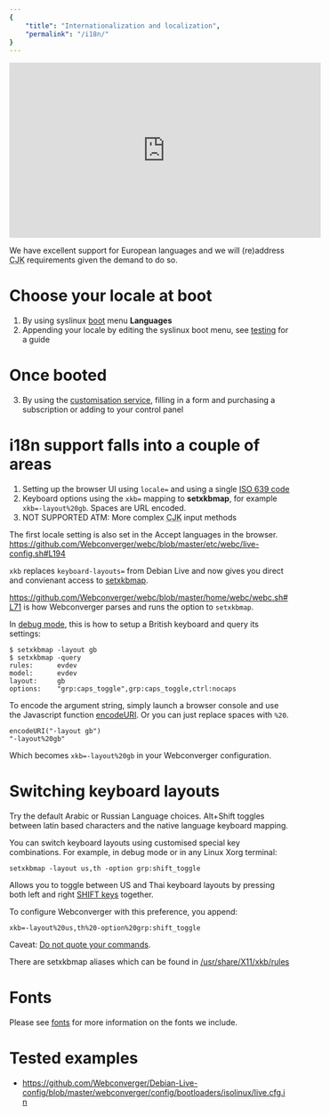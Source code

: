 ```yaml
---
{
    "title": "Internationalization and localization",
    "permalink": "/i18n/"
}
---
```


<iframe width="560" height="315" src="https://www.youtube.com/embed/n25THKbzSfg" frameborder="0" allowfullscreen></iframe>

We have excellent support for European languages and we will (re)address <abbr
title="Chinese, Japanese &amp; Korean">CJK</abbr> requirements given the demand
to do so.

# Choose your locale at boot

1. By using syslinux [boot](/boot/) menu **Languages**
2. Appending your locale by editing the syslinux boot menu, see [testing](/testing/) for a guide

# Once booted

3. By using the [customisation service](http://config.webconverger.com), filling in a form and purchasing a subscription or adding to your control panel

# i18n support falls into a couple of areas

1. Setting up the browser UI using `locale=` and using a single [ISO 639 code](http://www.loc.gov/standards/iso639-2/php/code_list.php)
2. Keyboard options using the `xkb=` mapping to **setxkbmap**, for example `xkb=-layout%20gb`. Spaces are URL encoded.
3. NOT SUPPORTED ATM: More complex <abbr title="Chinese, Japanese &amp; Korean">CJK</abbr> input methods

The first locale setting is also set in the Accept languages in the browser.
<https://github.com/Webconverger/webc/blob/master/etc/webc/live-config.sh#L194>

`xkb` replaces `keyboard-layouts=` from Debian Live and now gives you direct
and convienant access to
[setxkbmap](http://manpages.debian.net/cgi-bin/man.cgi?query=setxkbmap).

<https://github.com/Webconverger/webc/blob/master/home/webc/webc.sh#L71> is how Webconverger parses and runs the option to `setxkbmap`.

In [debug mode](/boot/), this is how to setup a British keyboard and query its settings:

	$ setxkbmap -layout gb
	$ setxkbmap -query
	rules:      evdev
	model:      evdev
	layout:     gb
	options:    "grp:caps_toggle",grp:caps_toggle,ctrl:nocaps

To encode the argument string, simply launch a browser console and use the
Javascript function
[encodeURI](https://developer.mozilla.org/en/JavaScript/Reference/Global_Objects/encodeURI).
Or you can just replace spaces with `%20`.

	encodeURI("-layout gb")
	"-layout%20gb"

Which becomes `xkb=-layout%20gb` in your Webconverger configuration.

# Switching keyboard layouts

Try the default Arabic or Russian Language choices. Alt+Shift toggles between
latin based characters and the native language keyboard mapping.

You can switch keyboard layouts using customised special key combinations. For
example, in debug mode or in any Linux Xorg terminal:

	setxkbmap -layout us,th -option grp:shift_toggle

Allows you to toggle between US and Thai keyboard layouts by pressing both left
and right [SHIFT keys](http://en.wikipedia.org/wiki/Shift_key) together.

To configure Webconverger with this preference, you append:

	xkb=-layout%20us,th%20-option%20grp:shift_toggle

Caveat: [Do not quote your commands](https://github.com/Webconverger/webc/issues/25).

There are setxkbmap aliases which can be found in [/usr/share/X11/xkb/rules](https://github.com/Webconverger/webc/blob/master/usr/share/X11/xkb/rules/base.lst)

# Fonts

Please see [fonts](/fonts/) for more information on the fonts we include.

# Tested examples

* <https://github.com/Webconverger/Debian-Live-config/blob/master/webconverger/config/bootloaders/isolinux/live.cfg.in>
